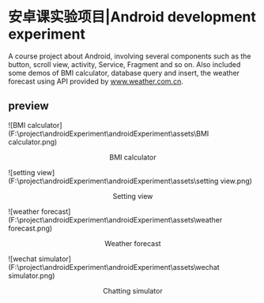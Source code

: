 # 安卓课实验项目|Android development experiment
A course project about Android, involving several components such as the button, scroll view, activity, Service, Fragment and so on.
Also included some demos of BMI calculator, database query and insert, the weather forecast using API provided by www.weather.com.cn.

## preview

![BMI calculator](F:\project\androidExperiment\androidExperiment\assets\BMI calculator.png)

<center>BMI calculator</center>

![setting view](F:\project\androidExperiment\androidExperiment\assets\setting view.png)

<center> Setting view</center>



![weather forecast](F:\project\androidExperiment\androidExperiment\assets\weather forecast.png)

<center>Weather forecast</center>

![wechat simulator](F:\project\androidExperiment\androidExperiment\assets\wechat simulator.png)

<center>Chatting simulator</center>

